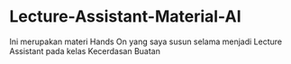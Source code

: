 # Lecture-Assistant-Material-AI
Ini merupakan materi Hands On yang saya susun selama menjadi Lecture Assistant pada kelas Kecerdasan Buatan
